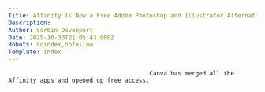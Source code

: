 ```yaml
---
Title: Affinity Is Now a Free Adobe Photoshop and Illustrator Alternative
Description: 
Author: Corbin Davenport
Date: 2025-10-30T21:05:43.000Z
Robots: noindex,nofollow
Template: index
---
```


                                            Canva has merged all the Affinity apps and opened up free access.
                                        